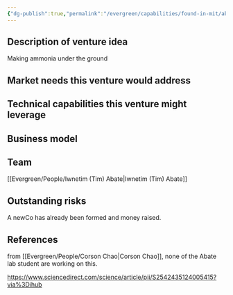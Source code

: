 ```yaml
---
{"dg-publish":true,"permalink":"/evergreen/capabilities/found-in-mit/abate-geological-ammonia-stimulated-nh-3-production-from-rocks/","tags":["rtcnl"]}
---
```




## Description of venture idea
Making ammonia under the ground

## Market needs this venture would address


## Technical capabilities this venture might leverage


## Business model


## Team

[[Evergreen/People/Iwnetim (Tim) Abate\|Iwnetim (Tim) Abate]]



## Outstanding risks
A newCo has already been formed and money raised.

## References

from [[Evergreen/People/Corson Chao\|Corson Chao]],
none of the Abate lab student are working on this.


https://www.sciencedirect.com/science/article/pii/S2542435124005415?via%3Dihub



